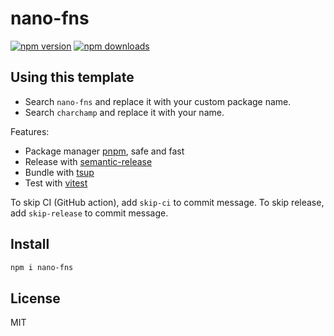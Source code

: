 # nano-fns

[![npm version](https://badgen.net/npm/v/nano-fns)](https://npm.im/nano-fns) [![npm downloads](https://badgen.net/npm/dm/nano-fns)](https://npm.im/nano-fns)

## Using this template

- Search `nano-fns` and replace it with your custom package name.
- Search `charchamp` and replace it with your name.

Features:

- Package manager [pnpm](https://pnpm.js.org/), safe and fast
- Release with [semantic-release](https://npm.im/semantic-release)
- Bundle with [tsup](https://github.com/egoist/tsup)
- Test with [vitest](https://vitest.dev)

To skip CI (GitHub action), add `skip-ci` to commit message. To skip release, add `skip-release` to commit message.

## Install

```bash
npm i nano-fns
```

## License

MIT
